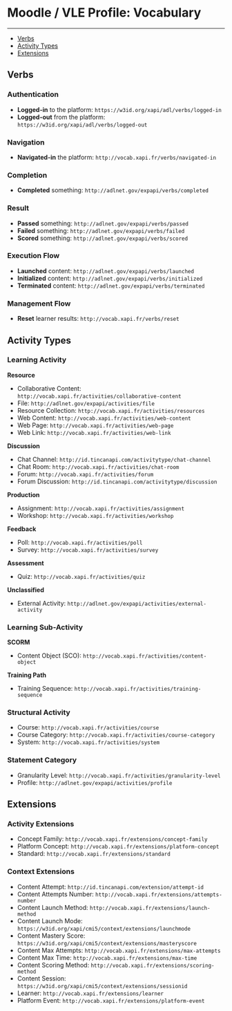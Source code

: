 # Moodle / VLE Profile: Vocabulary

---

- [Verbs](#verbs)
- [Activity Types](#activities)
- [Extensions](#extensions)


<a name="verbs"></a>
## Verbs

### Authentication

- **Logged-in** to the platform: `https://w3id.org/xapi/adl/verbs/logged-in`
- **Logged-out** from the platform: `https://w3id.org/xapi/adl/verbs/logged-out`

### Navigation

- **Navigated-in** the platform: `http://vocab.xapi.fr/verbs/navigated-in`

### Completion

- **Completed** something: `http://adlnet.gov/expapi/verbs/completed`

### Result

- **Passed** something: `http://adlnet.gov/expapi/verbs/passed`
- **Failed** something: `http://adlnet.gov/expapi/verbs/failed`
- **Scored** something: `http://adlnet.gov/expapi/verbs/scored`

### Execution Flow

- **Launched** content: `http://adlnet.gov/expapi/verbs/launched`
- **Initialized** content: `http://adlnet.gov/expapi/verbs/initialized`
- **Terminated** content: `http://adlnet.gov/expapi/verbs/terminated`

### Management Flow

- **Reset** learner results: `http://vocab.xapi.fr/verbs/reset`


<a name="activities"></a>
## Activity Types

### Learning Activity

**Resource**

- Collaborative Content: `http://vocab.xapi.fr/activities/collaborative-content`
- File: `http://adlnet.gov/expapi/activities/file`
- Resource Collection: `http://vocab.xapi.fr/activities/resources`
- Web Content: `http://vocab.xapi.fr/activities/web-content`
- Web Page: `http://vocab.xapi.fr/activities/web-page`
- Web Link: `http://vocab.xapi.fr/activities/web-link`

**Discussion**

- Chat Channel: `http://id.tincanapi.com/activitytype/chat-channel`
- Chat Room: `http://vocab.xapi.fr/activities/chat-room`
- Forum: `http://vocab.xapi.fr/activities/forum`
- Forum Discussion: `http://id.tincanapi.com/activitytype/discussion`

**Production**

- Assignment: `http://vocab.xapi.fr/activities/assignment`
- Workshop: `http://vocab.xapi.fr/activities/workshop`

**Feedback**

- Poll: `http://vocab.xapi.fr/activities/poll`
- Survey: `http://vocab.xapi.fr/activities/survey`

**Assessment**

- Quiz: `http://vocab.xapi.fr/activities/quiz`

**Unclassified**

- External Activity: `http://adlnet.gov/expapi/activities/external-activity`


### Learning Sub-Activity

**SCORM**

- Content Object (SCO): `http://vocab.xapi.fr/activities/content-object`

**Training Path**

- Training Sequence: `http://vocab.xapi.fr/activities/training-sequence`


### Structural Activity

- Course: `http://vocab.xapi.fr/activities/course`
- Course Category: `http://vocab.xapi.fr/activities/course-category`
- System: `http://vocab.xapi.fr/activities/system`


### Statement Category

- Granularity Level: `http://vocab.xapi.fr/activities/granularity-level`
- Profile: `http://adlnet.gov/expapi/activities/profile`



<a name="extensions"></a>
## Extensions

### Activity Extensions

- Concept Family: `http://vocab.xapi.fr/extensions/concept-family`
- Platform Concept: `http://vocab.xapi.fr/extensions/platform-concept`
- Standard: `http://vocab.xapi.fr/extensions/standard`

### Context Extensions

- Content Attempt: `http://id.tincanapi.com/extension/attempt-id`
- Content Attempts Number: `http://vocab.xapi.fr/extensions/attempts-number`
- Content Launch Method: `http://vocab.xapi.fr/extensions/launch-method`
- Content Launch Mode: `https://w3id.org/xapi/cmi5/context/extensions/launchmode`
- Content Mastery Score: `https://w3id.org/xapi/cmi5/context/extensions/masteryscore`
- Content Max Attempts: `http://vocab.xapi.fr/extensions/max-attempts`
- Content Max Time: `http://vocab.xapi.fr/extensions/max-time`
- Content Scoring Method: `http://vocab.xapi.fr/extensions/scoring-method`
- Content Session: `https://w3id.org/xapi/cmi5/context/extensions/sessionid`
- Learner: `http://vocab.xapi.fr/extensions/learner`
- Platform Event: `http://vocab.xapi.fr/extensions/platform-event`


